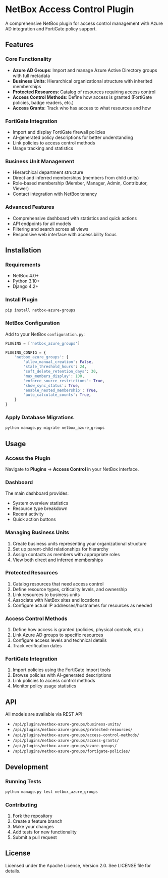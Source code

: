 # NetBox Access Control Plugin

A comprehensive NetBox plugin for access control management with Azure AD integration and FortiGate policy support.

## Features

### Core Functionality
- **Azure AD Groups**: Import and manage Azure Active Directory groups with full metadata
- **Business Units**: Hierarchical organizational structure with inherited memberships
- **Protected Resources**: Catalog of resources requiring access control
- **Access Control Methods**: Define how access is granted (FortiGate policies, badge readers, etc.)
- **Access Grants**: Track who has access to what resources and how

### FortiGate Integration
- Import and display FortiGate firewall policies
- AI-generated policy descriptions for better understanding
- Link policies to access control methods
- Usage tracking and statistics

### Business Unit Management
- Hierarchical department structure
- Direct and inferred memberships (members from child units)
- Role-based membership (Member, Manager, Admin, Contributor, Viewer)
- Contact integration with NetBox tenancy

### Advanced Features
- Comprehensive dashboard with statistics and quick actions
- API endpoints for all models
- Filtering and search across all views
- Responsive web interface with accessibility focus

## Installation

### Requirements
- NetBox 4.0+ 
- Python 3.10+
- Django 4.2+

### Install Plugin
```bash
pip install netbox-azure-groups
```

### NetBox Configuration
Add to your NetBox `configuration.py`:
```python
PLUGINS = ['netbox_azure_groups']

PLUGINS_CONFIG = {
    'netbox_azure_groups': {
        'allow_manual_creation': False,
        'stale_threshold_hours': 24,
        'soft_delete_retention_days': 30,
        'max_members_display': 100,
        'enforce_source_restrictions': True,
        'show_sync_status': True,
        'enable_nested_membership': True,
        'auto_calculate_counts': True,
    }
}
```

### Apply Database Migrations
```bash
python manage.py migrate netbox_azure_groups
```

## Usage

### Access the Plugin
Navigate to **Plugins** → **Access Control** in your NetBox interface.

### Dashboard
The main dashboard provides:
- System overview statistics
- Resource type breakdown
- Recent activity
- Quick action buttons

### Managing Business Units
1. Create business units representing your organizational structure
2. Set up parent-child relationships for hierarchy
3. Assign contacts as members with appropriate roles
4. View both direct and inferred memberships

### Protected Resources
1. Catalog resources that need access control
2. Define resource types, criticality levels, and ownership
3. Link resources to business units
4. Associate with NetBox sites and locations
5. Configure actual IP addresses/hostnames for resources as needed

### Access Control Methods
1. Define how access is granted (policies, physical controls, etc.)
2. Link Azure AD groups to specific resources
3. Configure access levels and technical details
4. Track verification dates

### FortiGate Integration  
1. Import policies using the FortiGate import tools
2. Browse policies with AI-generated descriptions
3. Link policies to access control methods
4. Monitor policy usage statistics

## API

All models are available via REST API:
- `/api/plugins/netbox-azure-groups/business-units/`
- `/api/plugins/netbox-azure-groups/protected-resources/`
- `/api/plugins/netbox-azure-groups/access-control-methods/`
- `/api/plugins/netbox-azure-groups/access-grants/`
- `/api/plugins/netbox-azure-groups/azure-groups/`
- `/api/plugins/netbox-azure-groups/fortigate-policies/`

## Development

### Running Tests
```bash
python manage.py test netbox_azure_groups
```

### Contributing
1. Fork the repository
2. Create a feature branch
3. Make your changes
4. Add tests for new functionality
5. Submit a pull request

## License

Licensed under the Apache License, Version 2.0. See LICENSE file for details.